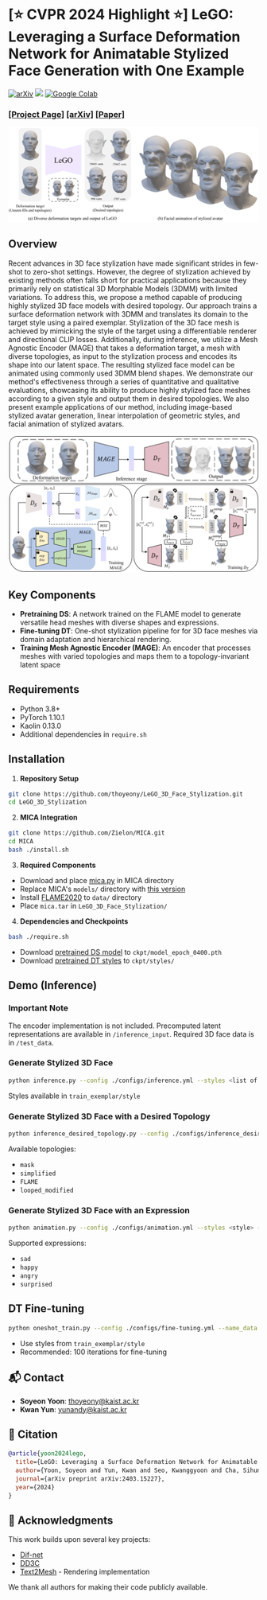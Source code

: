 # [⭐️ CVPR 2024 Highlight ⭐️] LeGO: Leveraging a Surface Deformation Network for Animatable Stylized Face Generation with One Example
[![arXiv](https://img.shields.io/badge/arXiv-2201.12345-brightgreen?style=flat&logo=arXiv)](https://arxiv.org/abs/2403.15227)
[![](https://img.shields.io/badge/project-page-red.svg)](https://kwanyun.github.io/lego/)
[![Google Colab](https://img.shields.io/badge/Google_Colab-Open-ff69b4?style=flat&logo=googlecolab)](https://colab.research.google.com/drive/17PWpoy-UruGDTPum_MYZ-sa6dhGlXXQM?usp=sharing)



### [[Project Page]](<https://kwanyun.github.io/lego/>) [[arXiv]](<https://arxiv.org/abs/2403.15227>) [[Paper]](paper/LeGO_CVPR2024.pdf) 

![Teaser Image](readme_images/teaser.png)

## Overview
Recent advances in 3D face stylization have made significant strides in few-shot to zero-shot settings. However, the degree of stylization achieved by existing methods often falls short for practical applications because they primarily rely on statistical 3D Morphable Models (3DMM) with limited variations. To address this, we propose a method capable of producing highly stylized 3D face models with desired topology. Our approach trains a surface deformation network with 3DMM and translates its domain to the target style using a paired exemplar. Stylization of the 3D face mesh is achieved by mimicking the style of the target using a differentiable renderer and directional CLIP losses. Additionally, during inference, we utilize a Mesh Agnostic Encoder (MAGE) that takes a deformation target, a mesh with diverse topologies, as input to the stylization process and encodes its shape into our latent space. The resulting stylized face model can be animated using commonly used 3DMM blend shapes. We demonstrate our method's effectiveness through a series of quantitative and qualitative evaluations, showcasing its ability to produce highly stylized face meshes according to a given style and output them in desired topologies. We also present example applications of our method, including image-based stylized avatar generation, linear interpolation of geometric styles, and facial animation of stylized avatars.


![Teaser Image](readme_images/method.png)
## Key Components

- **Pretraining DS**: A network trained on the FLAME model to generate versatile head meshes with diverse shapes and expressions.
- **Fine-tuning DT**: One-shot stylization pipeline for for 3D face meshes via domain adaptation and hierarchical rendering.
- **Training Mesh Agnostic Encoder (MAGE)**: An encoder that processes meshes with varied topologies and maps them to a topology-invariant latent space

## Requirements

- Python 3.8+
- PyTorch 1.10.1
- Kaolin 0.13.0
- Additional dependencies in `require.sh`

## Installation 

1. **Repository Setup**
```bash
git clone https://github.com/thoyeony/LeGO_3D_Face_Stylization.git
cd LeGO_3D_Stylization
```

2. **MICA Integration**
```bash
git clone https://github.com/Zielon/MICA.git
cd MICA
bash ./install.sh
```

3. **Required Components**
- Download and place [mica.py](https://drive.google.com/file/d/1SAp3QMboRwRp378TTGX119fOss98JMSf/view?usp=sharing) in MICA directory
- Replace MICA's `models/` directory with [this version](https://drive.google.com/drive/folders/1-ZqpVcwUS1I270Or2ptPPAf88Vh4haXX?usp=drive_link)
- Install [FLAME2020](https://flame.is.tue.mpg.de/) to `data/` directory
- Place `mica.tar` in `LeGO_3D_Face_Stylization/`

4. **Dependencies and Checkpoints**
```bash
bash ./require.sh
```
- Download [pretrained DS model](https://drive.google.com/drive/folders/1II18BGnK65hY54ATc26LaSAOlReejqHk?usp=sharing) to `ckpt/model_epoch_0400.pth`
- Download [pretrained DT styles](https://drive.google.com/drive/folders/1II18BGnK65hY54ATc26LaSAOlReejqHk?usp=sharing) to `ckpt/styles/`

## Demo (Inference)

### Important Note
The encoder implementation is not included. Precomputed latent representations are available in `/inference_input`. Required 3D face data is in `/test_data`.

### Generate Stylized 3D Face
```bash
python inference.py --config ./configs/inference.yml --styles <list of styles>
```
Styles available in `train_exemplar/style`

### Generate Stylized 3D Face with a Desired Topology
```bash
python inference_desired_topology.py --config ./configs/inference_desired_topology.yml --styles <list of styles> --topology <desired topology>
```
Available topologies:
- `mask`
- `simplified`
- `FLAME`
- `looped_modified`

### Generate Stylized 3D Face with an Expression
```bash
python animation.py --config ./configs/animation.yml --styles <style> --expression <expression>
```
Supported expressions:
- `sad`
- `happy`
- `angry`
- `surprised`

## DT Fine-tuning
```bash
python oneshot_train.py --config ./configs/fine-tuning.yml --name_data <style>
```
- Use styles from `train_exemplar/style`
- Recommended: 100 iterations for fine-tuning

## :mailbox_with_mail: Contact

- **Soyeon Yoon**: [thoyeony@kaist.ac.kr](mailto:thoyeony@kaist.ac.kr)
- **Kwan Yun**: [yunandy@kaist.ac.kr](mailto:yunandy@kaist.ac.kr)

## :mega: Citation
```bibtex
@article{yoon2024lego,
  title={LeGO: Leveraging a Surface Deformation Network for Animatable Stylized Face Generation with One Example},
  author={Yoon, Soyeon and Yun, Kwan and Seo, Kwanggyoon and Cha, Sihun and Yoo, Jung Eun and Noh, Junyong},
  journal={arXiv preprint arXiv:2403.15227},
  year={2024}
}
```

## 🙏 Acknowledgments


This work builds upon several key projects:
- [Dif-net](https://github.com/microsoft/DIF-Net) 
- [DD3C](https://github.com/ycjungSubhuman/DeepDeformable3DCaricatures/tree/main) 
- [Text2Mesh](https://github.com/threedle/text2mesh) - Rendering implementation

We thank all authors for making their code publicly available.
